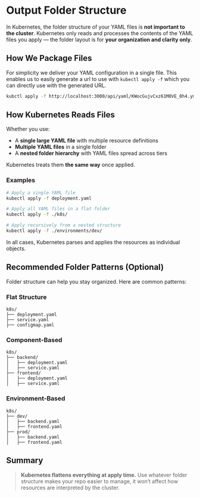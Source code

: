 # Output Folder Structure

In Kubernetes, the folder structure of your YAML files is **not important to the cluster**. Kubernetes only reads and processes the contents of the YAML files you apply — the folder layout is for **your organization and clarity only**.

## How We Package Files

For simplicity we deliver your YAML configuration in a single file.
This enables us to easily generate a url to use with `kubectl apply -f` which you can directly use with the generated URL.
```bash
kubctl apply -f http://localhost:3000/api/yaml/KWocGujvCxz61M0VE_0h4.yml
```

## How Kubernetes Reads Files

Whether you use:

- A **single large YAML file** with multiple resource definitions
- **Multiple YAML files** in a single folder
- A **nested folder hierarchy** with YAML files spread across tiers

Kubernetes treats them **the same way** once applied.

### Examples

```bash
# Apply a single YAML file
kubectl apply -f deployment.yaml

# Apply all YAML files in a flat folder
kubectl apply -f ./k8s/

# Apply recursively from a nested structure
kubectl apply -f ./environments/dev/
```

In all cases, Kubernetes parses and applies the resources as individual objects.

## Recommended Folder Patterns (Optional)

Folder structure can help you stay organized. Here are common patterns:

### Flat Structure
```
k8s/
├── deployment.yaml
├── service.yaml
├── configmap.yaml
```

### Component-Based
```
k8s/
├── backend/
│   ├── deployment.yaml
│   ├── service.yaml
├── frontend/
│   ├── deployment.yaml
│   ├── service.yaml
```

### Environment-Based
```
k8s/
├── dev/
│   ├── backend.yaml
│   ├── frontend.yaml
├── prod/
│   ├── backend.yaml
│   ├── frontend.yaml
```

## Summary

> **Kubernetes flattens everything at apply time.** Use whatever folder structure makes your repo easier to manage, it won’t affect how resources are interpreted by the cluster.
